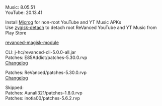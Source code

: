 Music: 8.05.51  
YouTube: 20.13.41  

Install [Microg](https://github.com/ReVanced/GmsCore/releases) for non-root YouTube and YT Music APKs  
Use [zygisk-detach](https://github.com/j-hc/zygisk-detach) to detach root ReVanced YouTube and YT Music from Play Store  

[revanced-magisk-module](https://github.com/j-hc/revanced-magisk-module)
  
CLI: j-hc/revanced-cli-5.0.0-all.jar  
Patches: E85Addict/patches-5.30.0.rvp  
[Changelog](https://github.com/E85Addict/revanced-patches/releases/tag/v5.30.0)

Patches: ReVanced/patches-5.30.0.rvp  
[Changelog](https://github.com/ReVanced/revanced-patches/releases/tag/v5.30.0)  

Skipped:  
Patches: Aunali321/patches-1.8.0.rvp  
Patches: inotia00/patches-5.6.2.rvp          
